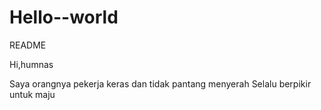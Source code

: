 # Hello--world
README


Hi,humnas

Saya orangnya pekerja keras dan tidak pantang menyerah
Selalu berpikir untuk maju
